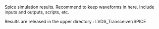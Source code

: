 Spice simulation results. Recommend to keep waveforms in here.
Include inputs and outputs, scripts, etc.

Results are released in the upper directory :
LVDS_Transceiver/SPICE
